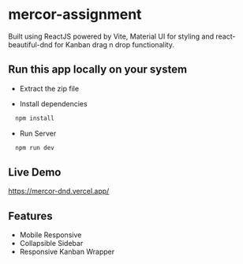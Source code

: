 # mercor-assignment

Built using ReactJS powered by Vite, Material UI for styling and react-beautiful-dnd for Kanban drag n drop functionality.

## Run this app locally on your system

- Extract the zip file 

- Install dependencies

```sh
  npm install
```

- Run Server

```sh
  npm run dev
```

## Live Demo

https://mercor-dnd.vercel.app/

## Features

- Mobile Responsive
- Collapsible Sidebar
- Responsive Kanban Wrapper

